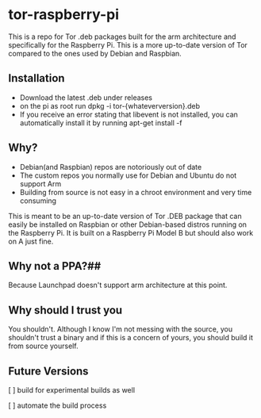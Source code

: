 tor-raspberry-pi
=============

This is a repo for Tor .deb packages built for the arm architecture and specifically for the Raspberry Pi. This is a more up-to-date version of Tor compared to the ones used by Debian and Raspbian. 

## Installation
 * Download the latest .deb under releases
 * on the pi as root run
 dpkg -i tor-{whateverversion}.deb
 * If you receive an error stating that libevent is not installed, you can automatically install it by running
 apt-get install -f

## Why? ##
 * Debian(and Raspbian) repos are notoriously out of date
 * The custom repos you normally use for Debian and Ubuntu do not support Arm
 * Building from source is not easy in a chroot environment and very time consuming

This is meant to be an up-to-date version of Tor .DEB package that can easily be installed on Raspbian or other Debian-based distros running on the Raspberry Pi. It is built on a Raspberry Pi Model B but should also work on A just fine. 

## Why not a PPA?##
Because Launchpad doesn't support arm architecture at this point. 

## Why should I trust you ##
You shouldn't. Although I know I'm not messing with the source, you shouldn't trust a binary and if this is a concern of yours, you should build it from source yourself. 

## Future Versions ##
 [ ] build for experimental builds as well
 
 [ ] automate the build process
